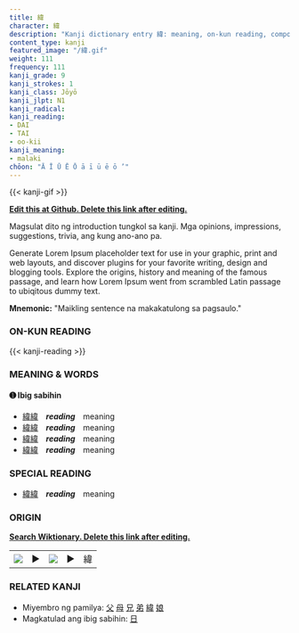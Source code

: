 ```yaml
---
title: 緯
character: 緯
description: "Kanji dictionary entry 緯: meaning, on-kun reading, compounds, origin, related kanji"
content_type: kanji
featured_image: "/緯.gif"
weight: 111
frequency: 111
kanji_grade: 9
kanji_strokes: 1
kanji_class: Jōyō
kanji_jlpt: N1
kanji_radical: 
kanji_reading: 
- DAI
- TAI
- oo-kii
kanji_meaning:
- malaki
chōon: "Ā Ī Ū Ē Ō ā ī ū ē ō ’"
---
```

[//]: # (Don't edit the line below. Kanji animated GIF code is automatically generated.)
{{< kanji-gif >}}

[//]: # (Edit below this line.)

**[Edit this at Github. Delete this link after editing.](https://github.com/tim0g/tim/tree/main/content/kanji/緯/index.md)**

Magsulat dito ng introduction tungkol sa kanji. Mga opinions, impressions, suggestions, trivia, ang kung ano-ano pa.

Generate Lorem Ipsum placeholder text for use in your graphic, print and web layouts, and discover plugins for your favorite writing, design and blogging tools. Explore the origins, history and meaning of the famous passage, and learn how Lorem Ipsum went from scrambled Latin passage to ubiqitous dummy text.
 
**Mnemonic:** "Maikling sentence na makakatulong sa pagsaulo."

### ON-KUN READING

[//]: # (Don't edit the line below. ON-KUN READING code is automatically generated.)
{{< kanji-reading >}}

### MEANING & WORDS

#### ➊ **Ibig sabihin**
  - [緯](../緯)[緯](../緯)　***reading***　meaning
  - [緯](../緯)[緯](../緯)　***reading***　meaning
  - [緯](../緯)[緯](../緯)　***reading***　meaning
  - [緯](../緯)[緯](../緯)　***reading***　meaning

### SPECIAL READING
  - [緯](../緯)[緯](../緯)　***reading***　meaning

### ORIGIN

**[Search Wiktionary. Delete this link after editing.](https://wiktionary.org/wiki/緯)**
<table class="kanji-table"><tr><td>
<img src="60px-緯-bronze.svg.png">
</td><td>▶</td><td>
<img src="60px-緯-oracle.svg.png">
</td><td>▶</td>
<td class="kanji-origin">緯</td>
</tr></table>

### RELATED KANJI
- Miyembro ng pamilya: [父](../父) [母](../母) [兄](../兄) [弟](../弟) [緯](../緯) [娘](../娘)
- Magkatulad ang ibig sabihin: [日](../日)
